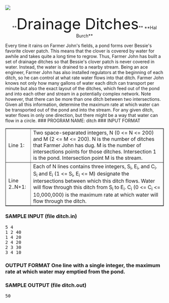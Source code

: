![](http://train.usaco.org/usaco/cow1.jpg)

<center>**<font size="7">Drainage Ditches</font>** **Hal Burch**</center>

Every time it rains on Farmer John's fields, a pond forms over Bessie's favorite clover patch. This means that the clover is covered by water for awhile and takes quite a long time to regrow. Thus, Farmer John has built a set of drainage ditches so that Bessie's clover patch is never covered in water. Instead, the water is drained to a nearby stream. Being an ace engineer, Farmer John has also installed regulators at the beginning of each ditch, so he can control at what rate water flows into that ditch. Farmer John knows not only how many gallons of water each ditch can transport per minute but also the exact layout of the ditches, which feed out of the pond and into each other and stream in a potentially complex network. Note however, that there can be more than one ditch between two intersections. Given all this information, determine the maximum rate at which water can be transported out of the pond and into the stream. For any given ditch, water flows in only one direction, but there might be a way that water can flow in a circle. ### PROGRAM NAME: ditch ### INPUT FORMAT

<table border="1">

<tbody>

<tr>

<td>Line 1:</td>

<td>Two space-separated integers, N (0 <= N <= 200) and M (2 <= M <= 200). N is the number of ditches that Farmer John has dug. M is the number of intersections points for those ditches. Intersection 1 is the pond. Intersection point M is the stream.</td>

</tr>

<tr>

<td>Line 2..N+1:</td>

<td>Each of N lines contains three integers, S<sub>i</sub>, E<sub>i</sub>, and C<sub>i</sub>. S<sub>i</sub> and E<sub>i</sub> (1 <= S<sub>i</sub>, E<sub>i</sub> <= M) designate the intersections between which this ditch flows. Water will flow through this ditch from S<sub>i</sub> to E<sub>i</sub>. C<sub>i</sub> (0 <= C<sub>i</sub> <= 10,000,000) is the maximum rate at which water will flow through the ditch.</td>

</tr>

</tbody>

</table>

### SAMPLE INPUT (file ditch.in)

<pre>5 4
1 2 40
1 4 20
2 4 20
2 3 30
3 4 10
</pre>

### OUTPUT FORMAT One line with a single integer, the maximum rate at which water may emptied from the pond.
### SAMPLE OUTPUT (file ditch.out)

<pre>50
</pre>
